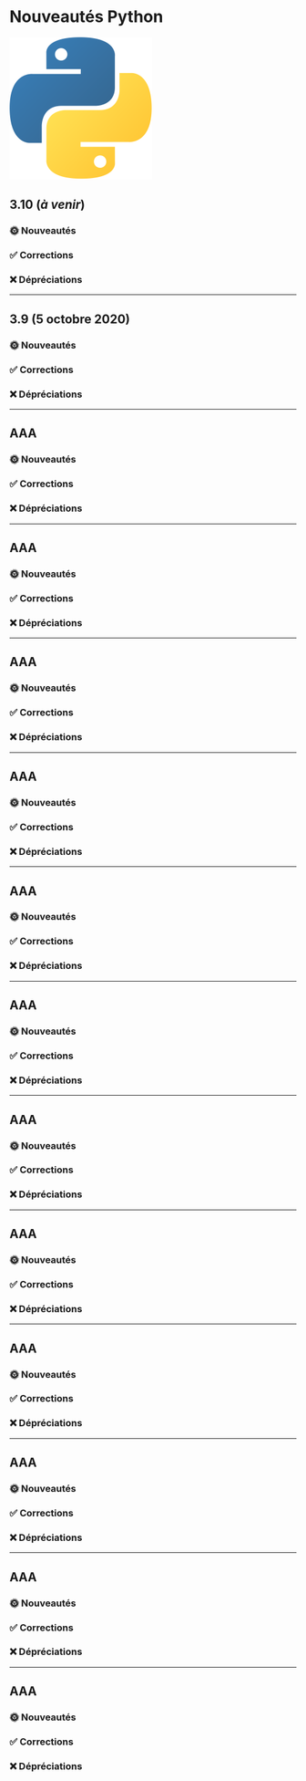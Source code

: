 # Nouveautés Python

![Logo](illustrations/logo-python.png)

## 3.10 (_à venir_)

### 🌞 Nouveautés

### ✅ Corrections

### ❌ Dépréciations

---

## 3.9 (5 octobre 2020)

### 🌞 Nouveautés

### ✅ Corrections

### ❌ Dépréciations

---

## AAA

### 🌞 Nouveautés

### ✅ Corrections

### ❌ Dépréciations

---

## AAA

### 🌞 Nouveautés

### ✅ Corrections

### ❌ Dépréciations

---

## AAA

### 🌞 Nouveautés

### ✅ Corrections

### ❌ Dépréciations

---

## AAA

### 🌞 Nouveautés

### ✅ Corrections

### ❌ Dépréciations

---

## AAA

### 🌞 Nouveautés

### ✅ Corrections

### ❌ Dépréciations

---

## AAA

### 🌞 Nouveautés

### ✅ Corrections

### ❌ Dépréciations

---

## AAA

### 🌞 Nouveautés

### ✅ Corrections

### ❌ Dépréciations

---

## AAA

### 🌞 Nouveautés

### ✅ Corrections

### ❌ Dépréciations

---

## AAA

### 🌞 Nouveautés

### ✅ Corrections

### ❌ Dépréciations

---

## AAA

### 🌞 Nouveautés

### ✅ Corrections

### ❌ Dépréciations

---

## AAA

### 🌞 Nouveautés

### ✅ Corrections

### ❌ Dépréciations

---

## AAA

### 🌞 Nouveautés

### ✅ Corrections

### ❌ Dépréciations
